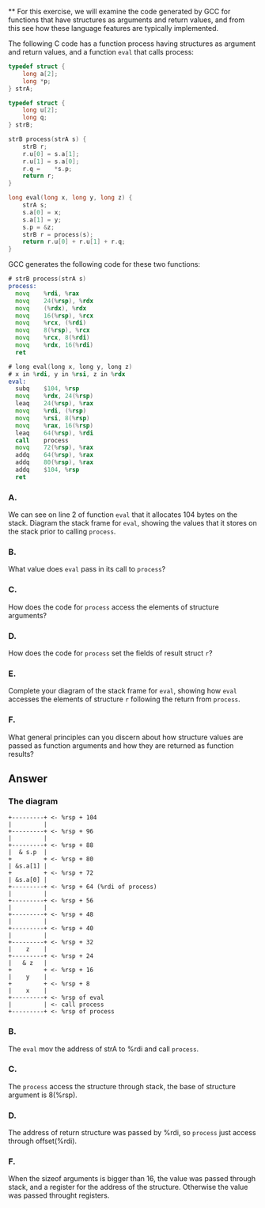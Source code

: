 \*\*
For this exercise, we will examine the code generated by GCC for functions that have structures as arguments and return values, and from this see how these language features are typically implemented.

The following C code has a function process having structures as argument and return values, and a function `eval` that calls process:

```c
typedef struct {
    long a[2];
    long *p;
} strA;

typedef struct {
    long u[2];
    long q;
} strB;

strB process(strA s) {
    strB r;
    r.u[0] = s.a[1];
    r.u[1] = s.a[0];
    r.q =    *s.p;
    return r;
}

long eval(long x, long y, long z) {
    strA s;
    s.a[0] = x;
    s.a[1] = y;
    s.p = &z;
    strB r = process(s);
    return r.u[0] + r.u[1] + r.q;
}
```

GCC generates the following code for these two functions:

```asm
# strB process(strA s)
process:
  movq    %rdi, %rax
  movq    24(%rsp), %rdx
  movq    (%rdx), %rdx
  movq    16(%rsp), %rcx
  movq    %rcx, (%rdi)
  movq    8(%rsp), %rcx
  movq    %rcx, 8(%rdi)
  movq    %rdx, 16(%rdi)
  ret

# long eval(long x, long y, long z)
# x in %rdi, y in %rsi, z in %rdx
eval:
  subq    $104, %rsp
  movq    %rdx, 24(%rsp)
  leaq    24(%rsp), %rax
  movq    %rdi, (%rsp)
  movq    %rsi, 8(%rsp)
  movq    %rax, 16(%rsp)
  leaq    64(%rsp), %rdi
  call    process
  movq    72(%rsp), %rax
  addq    64(%rsp), %rax
  addq    80(%rsp), %rax
  addq    $104, %rsp
  ret
```

### A.
We can see on line 2 of function `eval` that it allocates 104 bytes on the stack. Diagram the stack frame for `eval`, showing the values that it stores on the stack prior to calling `process`.

### B.
What value does `eval` pass in its call to `process`?

### C.
How does the code for `process` access the elements of structure arguments?

### D.
How does the code for `process` set the fields of result struct `r`?

### E.
Complete your diagram of the stack frame for `eval`, showing how `eval` accesses the elements of structure `r` following the return from `process`.

### F.
What general principles can you discern about how structure values are passed as function arguments and how they are returned as function results?

## Answer

### The diagram

```text
+---------+ <- %rsp + 104
|         |
+---------+ <- %rsp + 96
|         |
+---------+ <- %rsp + 88
|  & s.p  |
+         + <- %rsp + 80
| &s.a[1] |
+         + <- %rsp + 72
| &s.a[0] |
+---------+ <- %rsp + 64 (%rdi of process)
|         |
+---------+ <- %rsp + 56
|         |
+---------+ <- %rsp + 48
|         |
+---------+ <- %rsp + 40
|         |
+---------+ <- %rsp + 32
|    z    |
+---------+ <- %rsp + 24
|   & z   |
+         + <- %rsp + 16
|    y    |
+         + <- %rsp + 8
|    x    |
+---------+ <- %rsp of eval
|         | <- call process
+---------+ <- %rsp of process
```

### B.
The `eval` mov the address of strA to %rdi and call `process`.

### C.
The `process` access the structure through stack, the base of structure argument is 8(%rsp).

### D.
The address of return structure was passed by %rdi, so `process` just access through offset(%rdi).

### F.
When the sizeof arguments is bigger than 16, the value was passed through stack, and a register for the address of the structure. Otherwise the value was passed throught registers.
